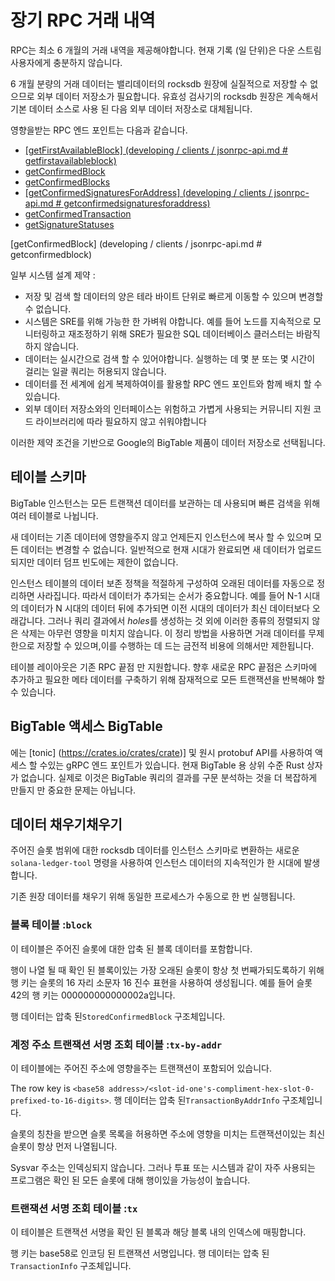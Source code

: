 # 장기 RPC 거래 내역

RPC는 최소 6 개월의 거래 내역을 제공해야합니다. 현재 기록 (일 단위)은 다운 스트림 사용자에게 충분하지 않습니다.

6 개월 분량의 거래 데이터는 밸리데이터의 rocksdb 원장에 실질적으로 저장할 수 없으므로 외부 데이터 저장소가 필요합니다. 유효성 검사기의 rocksdb 원장은 계속해서 기본 데이터 소스로 사용 된 다음 외부 데이터 저장소로 대체됩니다.

영향을받는 RPC 엔드 포인트는 다음과 같습니다.

- [\[getFirstAvailableBlock\] (developing / clients / jsonrpc-api.md # getfirstavailableblock)](developing/clients/jsonrpc-api.md#getfirstavailableblock)
- [getConfirmedBlock](developing/clients/jsonrpc-api.md#getconfirmedblock)
- [getConfirmedBlocks](developing/clients/jsonrpc-api.md#getconfirmedblocks)
- [\[getConfirmedSignaturesForAddress\] (developing / clients / jsonrpc-api.md # getconfirmedsignaturesforaddress)](developing/clients/jsonrpc-api.md#getconfirmedsignaturesforaddress)
- [getConfirmedTransaction](developing/clients/jsonrpc-api.md#getconfirmedtransaction)
- [getSignatureStatuses](developing/clients/jsonrpc-api.md#getsignaturestatuses)

\[getConfirmedBlock\] (developing / clients / jsonrpc-api.md # getconfirmedblock)

일부 시스템 설계 제약 :

- 저장 및 검색 할 데이터의 양은 테라 바이트 단위로 빠르게 이동할 수 있으며 변경할 수 없습니다.
- 시스템은 SRE를 위해 가능한 한 가벼워 야합니다. 예를 들어 노드를 지속적으로 모니터링하고 재조정하기 위해 SRE가 필요한 SQL 데이터베이스 클러스터는 바람직하지 않습니다.
- 데이터는 실시간으로 검색 할 수 있어야합니다. 실행하는 데 몇 분 또는 몇 시간이 걸리는 일괄 쿼리는 허용되지 않습니다.
- 데이터를 전 세계에 쉽게 복제하여이를 활용할 RPC 엔드 포인트와 함께 배치 할 수 있습니다.
- 외부 데이터 저장소와의 인터페이스는 위험하고 가볍게 사용되는 커뮤니티 지원 코드 라이브러리에 따라 필요하지 않고 쉬워야합니다

이러한 제약 조건을 기반으로 Google의 BigTable 제품이 데이터 저장소로 선택됩니다.

## 테이블 스키마

BigTable 인스턴스는 모든 트랜잭션 데이터를 보관하는 데 사용되며 빠른 검색을 위해 여러 테이블로 나뉩니다.

새 데이터는 기존 데이터에 영향을주지 않고 언제든지 인스턴스에 복사 할 수 있으며 모든 데이터는 변경할 수 없습니다. 일반적으로 현재 시대가 완료되면 새 데이터가 업로드되지만 데이터 덤프 빈도에는 제한이 없습니다.

인스턴스 테이블의 데이터 보존 정책을 적절하게 구성하여 오래된 데이터를 자동으로 정리하면 사라집니다. 따라서 데이터가 추가되는 순서가 중요합니다. 예를 들어 N-1 시대의 데이터가 N 시대의 데이터 뒤에 추가되면 이전 시대의 데이터가 최신 데이터보다 오래갑니다. 그러나 쿼리 결과에서 *holes*를 생성하는 것 외에 이러한 종류의 정렬되지 않은 삭제는 아무런 영향을 미치지 않습니다. 이 정리 방법을 사용하면 거래 데이터를 무제한으로 저장할 수 있으며,이를 수행하는 데 드는 금전적 비용에 의해서만 제한됩니다.

테이블 레이아웃은 기존 RPC 끝점 만 지원합니다. 향후 새로운 RPC 끝점은 스키마에 추가하고 필요한 메타 데이터를 구축하기 위해 잠재적으로 모든 트랜잭션을 반복해야 할 수 있습니다.

## BigTable 액세스 BigTable

에는 \[tonic\] (https://crates.io/crates/crate)] 및 원시 protobuf API를 사용하여 액세스 할 수있는 gRPC 엔드 포인트가 있습니다. 현재 BigTable 용 상위 수준 Rust 상자가 없습니다. 실제로 이것은 BigTable 쿼리의 결과를 구문 분석하는 것을 더 복잡하게 만들지 만 중요한 문제는 아닙니다.

## 데이터 채우기채우기

주어진 슬롯 범위에 대한 rocksdb 데이터를 인스턴스 스키마로 변환하는 새로운`solana-ledger-tool` 명령을 사용하여 인스턴스 데이터의 지속적인가 한 시대에 발생합니다.

기존 원장 데이터를 채우기 위해 동일한 프로세스가 수동으로 한 번 실행됩니다.

### 블록 테이블 :`block`

이 테이블은 주어진 슬롯에 대한 압축 된 블록 데이터를 포함합니다.

행이 나열 될 때 확인 된 블록이있는 가장 오래된 슬롯이 항상 첫 번째가되도록하기 위해 행 키는 슬롯의 16 자리 소문자 16 진수 표현을 사용하여 생성됩니다. 예를 들어 슬롯 42의 행 키는 000000000000002a입니다.

행 데이터는 압축 된`StoredConfirmedBlock` 구조체입니다.

### 계정 주소 트랜잭션 서명 조회 테이블 :`tx-by-addr`

이 테이블에는 주어진 주소에 영향을주는 트랜잭션이 포함되어 있습니다.

The row key is `<base58 address>/<slot-id-one's-compliment-hex-slot-0-prefixed-to-16-digits>`. 행 데이터는 압축 된`TransactionByAddrInfo` 구조체입니다.

슬롯의 칭찬을 받으면 슬롯 목록을 허용하면 주소에 영향을 미치는 트랜잭션이있는 최신 슬롯이 항상 먼저 나열됩니다.

Sysvar 주소는 인덱싱되지 않습니다. 그러나 투표 또는 시스템과 같이 자주 사용되는 프로그램은 확인 된 모든 슬롯에 대해 행이있을 가능성이 높습니다.

### 트랜잭션 서명 조회 테이블 :`tx`

이 테이블은 트랜잭션 서명을 확인 된 블록과 해당 블록 내의 인덱스에 매핑합니다.

행 키는 base58로 인코딩 된 트랜잭션 서명입니다. 행 데이터는 압축 된`TransactionInfo` 구조체입니다.

